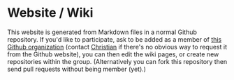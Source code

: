 # Website / Wiki

This website is generated from Markdown files in a normal 
Github repository. If you'd like to participate, ask
to be added as a member of [this Github
organization](https://github.com/LondonRustLearners) (contact
[Christian](mailto:chrjae@gmail.com) if there's no obvious way to
request it from the Github website), you can then edit the wiki pages,
or create new repositories within the group. (Alternatively you can fork 
this repository then send pull requests without being member (yet).)


